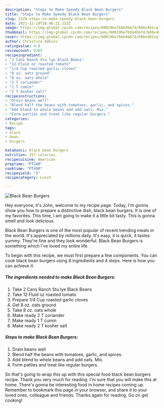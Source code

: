 ```yaml
---
description: "Steps to Make Speedy Black Bean Burgers"
title: "Steps to Make Speedy Black Bean Burgers"
slug: 2228-steps-to-make-speedy-black-bean-burgers
date: 2021-12-19T16:46:21.153Z
image: https://img-global.cpcdn.com/recipes/60019be7bbb4b67d/680x482cq70/black-bean-burgers-recipe-main-photo.jpg
thumbnail: https://img-global.cpcdn.com/recipes/60019be7bbb4b67d/680x482cq70/black-bean-burgers-recipe-main-photo.jpg
cover: https://img-global.cpcdn.com/recipes/60019be7bbb4b67d/680x482cq70/black-bean-burgers-recipe-main-photo.jpg
author: Christina Adkins
ratingvalue: 4.8
reviewcount: 5265
recipeingredient:
- "2 Cans Ranch Stu lye Black Beans"
- "12 Fluid oz roasted tomato"
- "1/4 Cup roasted garlic cloves"
- "8 oz. oats ground"
- "8 oz. oats whole"
- "2 T coriander"
- "1 T cumin"
- "2 T kosher salt"
recipeinstructions:
- "Drain beans well"
- "Blend half the beans with tomatoes, garlic, and spices."
- "Add blend to whole beans and add oats. Mix."
- "Form patties and treat like regular burgers."
categories:
- Recipe
tags:
- black
- bean
- burgers

katakunci: black bean burgers 
nutrition: 257 calories
recipecuisine: American
preptime: "PT24M"
cooktime: "PT49M"
recipeyield: "3"
recipecategory: Lunch

---
```



![Black Bean Burgers](https://img-global.cpcdn.com/recipes/60019be7bbb4b67d/680x482cq70/black-bean-burgers-recipe-main-photo.jpg)

Hey everyone, it's John, welcome to my recipe page. Today, I'm gonna show you how to prepare a distinctive dish, black bean burgers. It is one of my favorites. This time, I am going to make it a little bit tasty. This is gonna smell and look delicious.



Black Bean Burgers is one of the most popular of recent trending meals in the world. It's appreciated by millions daily. It's easy, it is quick, it tastes yummy. They're fine and they look wonderful. Black Bean Burgers is something which I've loved my entire life.


To begin with this recipe, we must first prepare a few components. You can cook black bean burgers using 8 ingredients and 4 steps. Here is how you can achieve it.

<!--inarticleads1-->

##### The ingredients needed to make Black Bean Burgers:

1. Take 2 Cans Ranch Stu lye Black Beans
1. Take 12 Fluid oz roasted tomato
1. Prepare 1/4 Cup roasted garlic cloves
1. Get 8 oz. oats ground
1. Take 8 oz. oats whole
1. Make ready 2 T coriander
1. Make ready 1 T cumin
1. Make ready 2 T kosher salt




<!--inarticleads2-->

##### Steps to make Black Bean Burgers:

1. Drain beans well
1. Blend half the beans with tomatoes, garlic, and spices.
1. Add blend to whole beans and add oats. Mix.
1. Form patties and treat like regular burgers.




So that's going to wrap this up with this special food black bean burgers recipe. Thank you very much for reading. I'm sure that you will make this at home. There's gonna be interesting food in home recipes coming up. Remember to bookmark this page in your browser, and share it to your loved ones, colleague and friends. Thanks again for reading. Go on get cooking!
